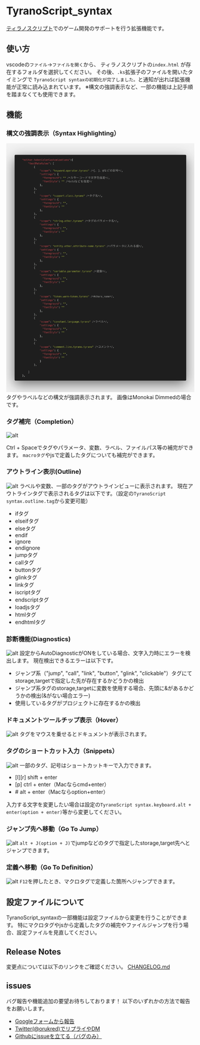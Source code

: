 # TyranoScript_syntax

[ティラノスクリプト](https://tyrano.jp/)でのゲーム開発のサポートを行う拡張機能です。

## 使い方

vscodeの`ファイル`→`ファイルを開く`から、
ティラノスクリプトの`index.html` が存在するフォルダを選択してください。
その後、`.ks`拡張子のファイルを開いたタイミングで
`TyranoScript syntaxの初期化が完了しました。`と通知が出れば拡張機能が正常に読み込まれています。
※構文の強調表示など、一部の機能は上記手順を踏まなくても使用できます。

## 機能

### 構文の強調表示（Syntax Highlighting）

![](src/readme_img/highlight.png)
タグやラベルなどの構文が強調表示されます。
画像はMonokai Dimmedの場合です。

### タグ補完（Completion）

![alt](readme_img/hogehoge.png)

Ctrl + Spaceでタグやパラメータ、変数、ラベル、ファイルパス等の補完ができます。
`macroタグ`やjsで定義したタグについても補完ができます。

### アウトライン表示(Outline)

![alt](readme_img/hogehoge.png)
ラベルや変数、一部のタグがアウトラインビューに表示されます。
現在アウトラインタグで表示されるタグは以下です。（設定の`TyranoScript syntax.outline.tag`から変更可能）

- ifタグ
- elseifタグ
- elseタグ
- endif
- ignore
- endignore
- jumpタグ
- callタグ
- buttonタグ
- glinkタグ
- linkタグ
- iscriptタグ
- endscriptタグ
- loadjsタグ
- htmlタグ
- endhtmlタグ

### 診断機能(Diagnostics)

![alt](readme_img/hogehoge.png)
設定からAutoDiagnosticがONをしている場合、文字入力時にエラーを検出します。
現在検出できるエラーは以下です。

- ジャンプ系（"jump", "call", "link", "button", "glink", "clickable"）タグにてstorage,targetで指定した先が存在するかどうかの検出
- ジャンプ系タグのstorage,targetに変数を使用する場合、先頭に&があるかどうかの検出(&がない場合エラー)
- 使用しているタグがプロジェクトに存在するかの検出

### ドキュメントツールチップ表示（Hover）

![alt](readme_img/hogehoge.png)
タグをマウスを乗せるとドキュメントが表示されます。

### タグのショートカット入力（Snippets）

![alt](readme_img/hogehoge.png)
一部のタグ、記号はショートカットキーで入力できます。

- \[l][r] shift + enter
- [p] ctrl + enter（Macならcmd+enter）
- \#  alt + enter（Macならoption+enter）

入力する文字を変更したい場合は設定の`TyranoScript syntax.keyboard.alt + enter(option + enter)`等から変更してください。

### ジャンプ先へ移動（Go To Jump）

![alt](readme_img/hogehoge.png)
`alt + J(option + J)`でjumpなどのタグで指定したstorage,target先へとジャンプできます。

### 定義へ移動（Go To Definition）

![alt](readme_img/hogehoge.png)
`F12`を押したとき、マクロタグで定義した箇所へジャンプできます。

## 設定ファイルについて

TyranoScript_syntaxの一部機能は設定ファイルから変更を行うことができます。
特にマクロタグやjsから定義したタグの補完やファイルジャンプを行う場合、設定ファイルを見直してください。

## Release Notes

変更点については以下のリンクをご確認ください。
[CHANGELOG.md](CHANGELOG.md)

## issues

バグ報告や機能追加の要望お待ちしております！
以下のいずれかの方法で報告をお願いします。

- [Googleフォームから報告](https://orukred.github.io/Contact.html)
- [Twitter(@orukred)でリプライやDM](https://twitter.com/OrukRed)
- [Githubにissueを立てる（バグのみ）](https://github.com/orukRed/tyranosyntax/issues)
